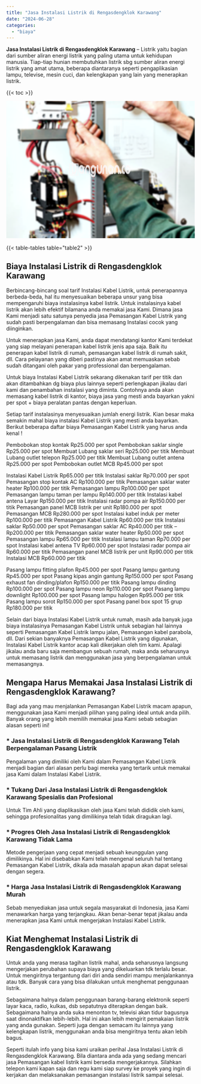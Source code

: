```yaml
---
title: "Jasa Instalasi Listrik di Rengasdengklok Karawang"
date: "2024-06-28"
categories: 
  - "biaya"
---
```


**Jasa Instalasi Listrik di Rengasdengklok Karawang** – Listrik yaitu bagian dari sumber aliran energi listrik yang paling utama untuk kehidupan manusia. Tiap-tiap hunian membutuhkan listrik sbg sumber aliran energi listrik yang amat utama, beberapa diantaranya seperti pengaplikasian lampu, televise, mesin cuci, dan kelengkapan yang lain yang menerapkan listrik.

{{< toc >}}

![Jasa Instalasi Listrik di Rengasdengklok Karawang](/images/instalasi-listrik-murah02.png)

{{< table-tables table="table2" >}}

## Biaya Instalasi Listrik di Rengasdengklok Karawang

Berbincang-bincang soal tarif Instalasi Kabel Listrik, untuk penerapannya berbeda-beda, hal itu menyesuaikan beberapa unsur yang bisa mempengaruhi biaya instalasinya kabel listrik. Untuk instalasinya kabel listrik akan lebih efektif bilamana anda memakai jasa Kami. Dimana jasa Kami menjadi satu satunya penyedia jasa Pemasangan Kabel Listrik yang sudah pasti berpengalaman dan bisa memasang Instalasi cocok yang diinginkan.

Untuk menerapkan jasa Kami, anda dapat mendatangi kantor Kami terdekat yang siap melayani penerapan kabel listrik jenis apa saja. Baik itu penerapan kabel listrik di rumah, pemasangan kabel listrik di rumah sakit, dll. Cara pelayanan yang diberi pastinya akan amat memuaskan sebab sudah ditangani oleh pakar yang professional dan berpengalaman.

Untuk biaya Instalasi Kabel Listrik sekarang dikenakan tarif per titik dan akan ditambahkan dg biaya plus lainnya seperti perlengkapan jikalau dari kami dan penambahan instalasi yang diminta. Contohnya anda akan memasang kabel listrik di kantor, biaya jasa yang mesti anda bayarkan yakni per spot + biaya peralatan pantas dengan keperluan.

Setiap tarif instalasinya menyesuaikan jumlah energi listrik. Kian besar maka semakin mahal biaya instalasi Kabel Listrik yang mesti anda bayarkan. Berikut beberapa daftar biaya Pemasangan Kabel Listrik yang harus anda kenal !

Pembobokan stop kontak Rp25.000 per spot Pembobokan saklar single Rp25.000 per spot Membuat Lubang saklar seri Rp25.000 per titik Membuat Lubang outlet telepon Rp25.000 per titik Membuat Lubang outlet antena Rp25.000 per spot Pembobokan outlet MCB Rp45.000 per spot

Instalasi Kabel Listrik Rp65.000 per titik Instalasi saklar Rp70.000 per spot Pemasangan stop kontak AC Rp100.000 per titik Pemasangan saklar water heater Rp100.000 per titik Pemasangan lampu Rp100.000 per spot Pemasangan lampu taman per lampu Rp140.000 per titik Instalasi kabel antena Layar Rp150.000 per titik Instalasi radar pompa air Rp150.000 per titik Pemasangan panel MCB listrik per unit Rp180.000 per spot Pemasangan MCB Rp280.000 per spot Instalasi kabel induk per meter Rp100.000 per titik Pemasangan Kabel Listrik Rp60.000 per titik Instalasi saklar Rp50.000 per spot Pemasangan saklar AC Rp40.000 per titik – Rp200.000 per titik Pemasangan saklar water heater Rp50.000 per spot Pemasangan lampu Rp65.000 per titik Instalasi lampu taman Rp70.000 per spot Instalasi kabel antena TV Rp60.000 per spot Instalasi radar pompa air Rp60.000 per titik Pemasangan panel MCB listrik per unit Rp90.000 per titik Instalasi MCB Rp60.000 per titik

Pasang lampu fitting plafon Rp45.000 per spot Pasang lampu gantung Rp45.000 per spot Pasang kipas angin gantung Rp150.000 per spot Pasang exhaust fan dinding/plafon Rp150.000 per titik Pasang lampu dinding Rp100.000 per spot Pasang lampu neon Rp110.000 per spot Pasang lampu downlight Rp100.000 per spot Pasang lampu halogen Rp95.000 per titik Pasang lampu sorot Rp150.000 per spot Pasang panel box spot 15 grup Rp180.000 per titik

Selain dari biaya Instalasi Kabel Listrik untuk rumah, masih ada banyak juga biaya instalasinya Pemasangan Kabel Listrik untuk sebagian hal lainnya seperti Pemasangan Kabel Listrik lampu jalan, Pemasangan kabel parabola, dll. Dari sekian banyaknya Pemasangan Kabel Listrik yang digunakan, Instalasi Kabel Listrik kantor acap kali dikerjakan oleh tim kami. Apalagi jikalau anda baru saja membangun sebuah rumah, maka anda seharusnya untuk memasang listrik dan menggunakan jasa yang berpengalaman untuk memasangnya.

## Mengapa Harus Memakai Jasa Instalasi Listrik di Rengasdengklok Karawang?

Bagi ada yang mau menjalankan Pemasangan Kabel Listrik macam apapun, menggunakan jasa Kami menjadi pilihan yang paling ideal untuk anda pilih. Banyak orang yang lebih memilih memakai jasa Kami sebab sebagian alasan seperti ini!

### \* Jasa Instalasi Listrik di Rengasdengklok Karawang Telah Berpengalaman Pasang Listrik

Pengalaman yang dimiliki oleh Kami dalam Pemasangan Kabel Listrik menjadi bagian dari alasan perlu bagi mereka yang tertarik untuk memakai jasa Kami dalam Instalasi Kabel Listrik.

### \* Tukang Dari Jasa Instalasi Listrik di Rengasdengklok Karawang Spesialis dan Profesional

Untuk Tim Ahli yang diaplikasikan oleh jasa Kami telah dididik oleh kami, sehingga profesionalitas yang dimilikinya telah tidak diragukan lagi.

### \* Progres Oleh Jasa Instalasi Listrik di Rengasdengklok Karawang Tidak Lama

Metode pengerjaan yang cepat menjadi sebuah keunggulan yang dimilikinya. Hal ini disebabkan Kami telah mengenal seluruh hal tentang Pemasangan Kabel Listrik, dikala ada masalah apapun akan dapat selesai dengan segera.

### \* Harga Jasa Instalasi Listrik di Rengasdengklok Karawang Murah

Sebab menyediakan jasa untuk segala masyarakat di Indonesia, jasa Kami menawarkan harga yang terjangkau. Akan benar-benar tepat jikalau anda menerapkan jasa Kami untuk mengerjakan Instalasi Kabel Listrik.

## Kiat Menghemat Instalasi Listrik di Rengasdengklok Karawang


Untuk anda yang merasa tagihan listrik mahal, anda seharusnya langsung mengerjakan perubahan supaya biaya yang dikeluarkan tdk terlalu besar. Untuk mengiritnya tergantung dari diri anda sendiri mampu menjalankannya atau tdk. Banyak cara yang bisa dilakukan untuk menghemat penggunaan listrik.

Sebagaimana halnya dalam penggunaan barang-barang elektronik seperti layar kaca, radio, kulkas, dsb sepatutnya diterapkan dengan baik. Sebagaimana halnya anda suka menonton tv, televisi akan tidur bagusnya saat dinonaktifkan lebih-lebih. Hal ini akan lebih mengirit pemakaian listrik yang anda gunakan. Seperti juga dengan semacam itu lainnya yang kelengkapan listrik, menggunakan anda bisa mengiritnya tentu akan lebih bagus.

Seperti itulah info yang bisa kami uraikan perihal Jasa Instalasi Listrik di Rengasdengklok Karawang. Bila diantara anda ada yang sedang mencari jasa Pemasangan kabel listrik kami bersedia mengerjakannya. Silahkan telepon kami kapan saja dan regu kami siap survey ke proyek yang ingin di kerjakan dan melaksanakan pemasangan instalasi listrik sampai selesai.
